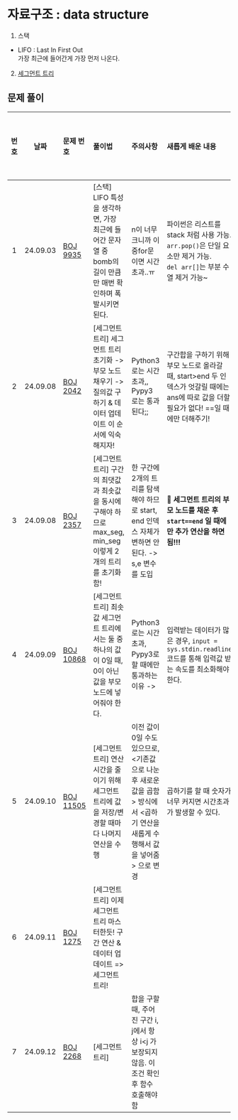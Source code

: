 # 자료구조 : data structure

1. 스택

- LIFO : Last In First Out <br>가장 최근에 들어간게 가장 먼저 나온다.

2. [세그먼트 트리](../../python/segment_tree.md)

## 문제 풀이

| 번호 |    날짜    | 문제 번호                                              | 풀이법                                                                    | 주의사항                                                                          | 새롭게 배운 내용                                                                              | 다시 풀어보기 |
|:--:|:--------:|:---------------------------------------------------|:-----------------------------------------------------------------------|:------------------------------------------------------------------------------|:---------------------------------------------------------------------------------------|:-------:|
| 1  | 24.09.03 | [BOJ 9935](https://www.acmicpc.net/problem/9935)   | [스택] LIFO 특성을 생각하면, 가장 최근에 들어간 문자열 중 bomb의 길이 만큼만 매번 확인하며 폭발시키면 된다.    | n이 너무 크니까 이중for문이면 시간초과..ㅠ                                                    | 파이썬은 리스트를 stack 처럼 사용 가능. <br>`arr.pop()`은 단일 요소만 제거 가능. <br>`del arr[]`는 부분 수열 제거 가능~ |    ✅    |
| 2  | 24.09.08 | [BOJ 2042](https://www.acmicpc.net/problem/2042)   | [세그먼트 트리] 세그먼트 트리 초기화 -> 부모 노드 채우기 -> 질의값 구하기 & 데이터 업데이트  이 순서에 익숙해지자! | Python3 로는 시간초과,, Pypy3 로는 통과된다;;                                             | 구간합을 구하기 위해 부모 노드로 올라갈 때, start>end 두 인덱스가 엇갈릴 때에는 ans에 따로 값을 더할 필요가 없다! ==일 때에만 더해주기! |         |
| 3  | 24.09.08 | [BOJ 2357](https://www.acmicpc.net/problem/2357)   | [세그먼트 트리] 구간의 최댓값과 최솟값을 동시에 구해야 하므로 max_seg, min_seg 이렇게 2개의 트리를 초기화함! | 한 구간에 2개의 트리를 탐색해야 하므로 start, end 인덱스 자체가 변하면 안된다. -> s,e 변수를 도입              | **🚨 세그먼트 트리의 부모 노드를 채운 후`start==end` 일 때에만 추가 연산을 하면 됨!!!**                           |         |
| 4  | 24.09.09 | [BOJ 10868](https://www.acmicpc.net/problem/10868) | [세그먼트 트리] 최솟값 세그먼트 트리에서는 둘 중 하나의 값이 0일 때, 0이 아닌 값을 부모 노드에 넣어줘야 한다.     | Python3로는 시간초과, Pypy3로 할 때에만 통과하는 이유 ->                                       | 입력받는 데이터가 많은 경우, `input = sys.stdin.readline` 코드를 통해 입력값 받는 속도를 최소화해야 한다.              |         |
| 5  | 24.09.10 | [BOJ 11505](https://www.acmicpc.net/problem/11505) | [세그먼트 트리] 연산 시간을 줄이기 위해 세그먼트 트리에 값을 저장/변경할 때마다 나머지 연산을 수행              | 이전 값이 0일 수도 있으므로, <기존값으로 나눈 후 새로운 값을 곱함> 방식에서 <곱하기 연산을 새롭게 수행해서 값을 넣어줌> 으로 변경 | 곱하기를 할 때 숫자가 너무 커지면 시간초과가 발생할 수 있다.                                                    |         |
| 6  | 24.09.11 | [BOJ 1275](https://www.acmicpc.net/problem/1275)   | [세그먼트 트리] 이제 세그먼트 트리 마스터한듯! 구간 연산 & 데이터 업데이트 => 세그먼트 트리!               |                                                                               |                                                                                        |         |
| 7  | 24.09.12 | [BOJ 2268](https://www.acmicpc.net/problem/2268)   | [세그먼트 트리]                                                              | 합을 구할 때, 주어진 구간 i, j에서 항상 i<j 가 보장되지 않음. 이 조건 확인 후 함수 호출해야함                   |                                                                                        |         |
